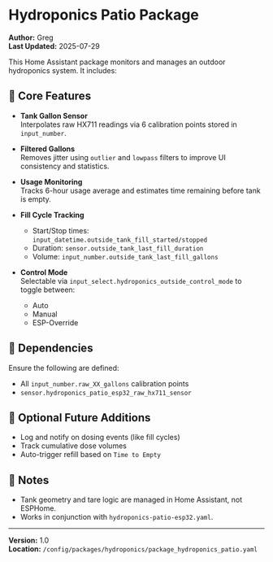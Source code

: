# Hydroponics Patio Package
**Author:** Greg  
**Last Updated:** 2025-07-29  

This Home Assistant package monitors and manages an outdoor hydroponics system. It includes:

## 🎯 Core Features
- **Tank Gallon Sensor**  
  Interpolates raw HX711 readings via 6 calibration points stored in `input_number`.

- **Filtered Gallons**  
  Removes jitter using `outlier` and `lowpass` filters to improve UI consistency and statistics.

- **Usage Monitoring**  
  Tracks 6-hour usage average and estimates time remaining before tank is empty.

- **Fill Cycle Tracking**  
  - Start/Stop times: `input_datetime.outside_tank_fill_started/stopped`
  - Duration: `sensor.outside_tank_last_fill_duration`
  - Volume: `input_number.outside_tank_last_fill_gallons`

- **Control Mode**  
  Selectable via `input_select.hydroponics_outside_control_mode` to toggle between:
    - Auto
    - Manual
    - ESP-Override

## 🧠 Dependencies
Ensure the following are defined:
- All `input_number.raw_XX_gallons` calibration points
- `sensor.hydroponics_patio_esp32_raw_hx711_sensor`

## 🧪 Optional Future Additions
- Log and notify on dosing events (like fill cycles)
- Track cumulative dose volumes
- Auto-trigger refill based on `Time to Empty`

## 📝 Notes
- Tank geometry and tare logic are managed in Home Assistant, not ESPHome.
- Works in conjunction with `hydroponics-patio-esp32.yaml`.

---

**Version:** 1.0  
**Location:** `/config/packages/hydroponics/package_hydroponics_patio.yaml`

